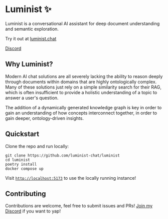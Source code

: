 # Luminist ✨
Luminist is a conversational AI assistant for deep document understanding and semantic exploration.

Try it out at [luminist.chat](https://luminist.chat/)

[Discord](https://discord.gg/PYKTaJ5Ett)

## Why Luminist?

Modern AI chat solutions are all severely lacking the ability to reason deeply through documents within domains that are highly ontologically complex.  Many of these solutions just rely on a simple similarity search for their RAG, which is often insufficient to provide a holistic understanding of a topic to answer a user's question.

The addition of a dynamically generated knowledge graph is key in order to gain an understanding of how concepts interconnect together, in order to gain deeper, ontology-driven insights.

## Quickstart

Clone the repo and run locally:

```
git clone https://github.com/luminist-chat/luminist
cd luminist
poetry install
docker compose up
```

Visit [`http://localhost:5173`](http://localhost:5173) to use the locally running instance!

## Contributing

Contributions are welcome, feel free to submit issues and PRs! [Join my Discord](https://discord.gg/PYKTaJ5Ett) if you want to yap!
